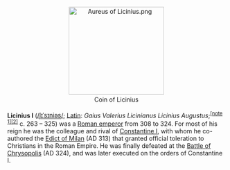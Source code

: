 <div class="photo" colspan="2" style="text-align: center; margin: 25px 0 10px;"><a class="image" href="https://en.wikipedia.org/wiki/File:Aureus_of_Licinius.png"><img alt="Aureus of Licinius.png" data-file-height="514" data-file-width="557" decoding="async" height="203" src="https://upload.wikimedia.org/wikipedia/commons/thumb/9/9c/Aureus_of_Licinius.png/220px-Aureus_of_Licinius.png" srcset="https://upload.wikimedia.org/wikipedia/commons/thumb/9/9c/Aureus_of_Licinius.png/330px-Aureus_of_Licinius.png 1.5x, //upload.wikimedia.org/wikipedia/commons/thumb/9/9c/Aureus_of_Licinius.png/440px-Aureus_of_Licinius.png 2x" width="220"/></a><div style="line-height:normal;padding-bottom:0.2em;padding-top:0.2em;">Coin of Licinius</div></div>

[comment]: # 'breakpoint'
<p><b>Licinius I</b> (<span class="rt-commentedText nowrap"><span class="IPA nopopups noexcerpt"><a href="https://en.wikipedia.org/wiki/Help:IPA/English" title="Help:IPA/English">/<span style="border-bottom:1px dotted"><span title="'l' in 'lie'">l</span><span title="/ɪ/: 'i' in 'kit'">ɪ</span><span title="/ˈ/: primary stress follows">ˈ</span><span title="'s' in 'sigh'">s</span><span title="/ɪ/: 'i' in 'kit'">ɪ</span><span title="'n' in 'nigh'">n</span><span title="/i/: 'y' in 'happy'">i</span><span title="/ə/: 'a' in 'about'">ə</span><span title="'s' in 'sigh'">s</span></span>/</a></span></span>; <a class="mw-redirect" href="https://en.wikipedia.org/wiki/Latin_language" title="Latin language">Latin</a>: <i lang="la">Gaius Valerius Licinianus Licinius Augustus</i>;<sup class="reference" id="cite_ref-2"><a href="#cite_note-2">[note 1]</a></sup><sup class="reference" id="cite_ref-Lendering_3-0"><a href="#cite_note-Lendering-3">[2]</a></sup> c. 263 – 325) was a <a href="https://en.wikipedia.org/wiki/Roman_emperor" title="Roman emperor">Roman emperor</a> from 308 to 324. For most of his reign he was the colleague and rival of <a class="mw-redirect" href="https://en.wikipedia.org/wiki/Constantine_I" title="Constantine I">Constantine I</a>, with whom he co-authored the <a href="https://en.wikipedia.org/wiki/Edict_of_Milan" title="Edict of Milan">Edict of Milan</a> (AD 313) that granted official toleration to Christians in the Roman Empire. He was finally defeated at the <a href="https://en.wikipedia.org/wiki/Battle_of_Chrysopolis" title="Battle of Chrysopolis">Battle of Chrysopolis</a> (AD 324), and was later executed on the orders of Constantine I.
</p>